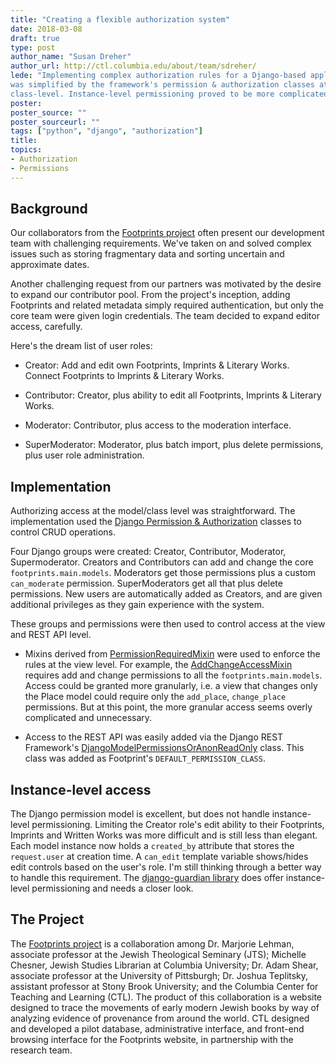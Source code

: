 ```yaml
---
title: "Creating a flexible authorization system"
date: 2018-03-08
draft: true
type: post
author_name: "Susan Dreher"
author_url: http://ctl.columbia.edu/about/team/sdreher/
lede: "Implementing complex authorization rules for a Django-based application
was simplified by the framework's permission & authorization classes at the
class-level. Instance-level permissioning proved to be more complicated"
poster:
poster_source: ""
poster_sourceurl: ""
tags: ["python", "django", "authorization"]
title: 
topics:
- Authorization
- Permissions
---
```


## Background

Our collaborators from the [Footprints project](https://footprints.ccnmtl.columbia.edu) often present our development team with challenging requirements. We've taken on and solved complex issues such as storing fragmentary data and sorting uncertain and approximate dates.

Another challenging request from our partners was motivated by the desire to expand our contributor pool. From the project's inception, adding Footprints and related metadata simply required authentication, but only the core team were given login credentials. The team decided to expand editor access, carefully.

Here's the dream list of user roles:

* Creator: Add and edit own Footprints, Imprints & Literary Works. Connect Footprints to Imprints & Literary Works.

* Contributor: Creator, plus ability to edit all Footprints, Imprints & Literary Works.

* Moderator: Contributor, plus access to the moderation interface.

* SuperModerator: Moderator, plus batch import, plus delete permissions, plus user role administration.


## Implementation

Authorizing access at the model/class level was straightforward. The implementation used the [Django Permission & Authorization](https://docs.djangoproject.com/en/2.0/topics/auth/default/#topic-authorization) classes to control CRUD operations.

Four Django groups were created: Creator, Contributor, Moderator, Supermoderator. Creators and Contributors can add and change the core `footprints.main.models`. Moderators get those permissions plus a custom `can_moderate` permission. SuperModerators get all that plus delete permissions. New users are automatically added as Creators, and are given additional privileges as they gain experience with the system.

These groups and permissions were then used to control access at the view and REST API level.

* Mixins derived from [PermissionRequiredMixin](https://docs.djangoproject.com/en/2.0/topics/auth/default/#the-permissionrequiredmixin-mixin) were used to enforce the rules at the view level. For example, the [AddChangeAccessMixin](https://github.com/ccnmtl/footprints/blob/master/footprints/mixins.py#L76) requires add and change permissions to all the `footprints.main.models`. Access could be granted more granularly, i.e. a view that changes only the Place model could require only the `add_place`, `change_place` permissions. But at this point, the more granular access seems overly complicated and unnecessary.

* Access to the REST API was easily added via the Django REST Framework's [DjangoModelPermissionsOrAnonReadOnly](http://www.django-rest-framework.org/api-guide/permissions/#djangomodelpermissionsoranonreadonly) class. This class was added as Footprint's `DEFAULT_PERMISSION_CLASS`.

## Instance-level access

The Django permission model is excellent, but does not handle instance-level permissioning. Limiting the Creator role's edit ability to their Footprints, Imprints and Written Works was more difficult and is still less than elegant. Each model instance now holds a `created_by` attribute that stores the `request.user` at creation time. A `can_edit` template variable shows/hides edit controls based on the user's role. I'm still thinking through a better way to handle this requirement. The [django-guardian library](https://github.com/django-guardian/django-guardian) does offer instance-level permissioning and needs a closer look.

## The Project
The [Footprints project](http://footprints.ccnmtl.columbia.edu/about/) is a collaboration among Dr. Marjorie Lehman, associate professor at the Jewish Theological Seminary (JTS); Michelle Chesner, Jewish Studies Librarian at Columbia University; Dr. Adam Shear, associate professor at the University of Pittsburgh; Dr. Joshua Teplitsky, assistant professor at Stony Brook University; and the Columbia Center for Teaching and Learning (CTL). The product of this collaboration is a website designed to trace the movements of early modern Jewish books by way of analyzing evidence of provenance from around the world. CTL designed and developed a pilot database, administrative interface, and front-end browsing interface for the Footprints website, in partnership with the research team.
